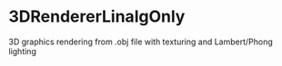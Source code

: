 # 3DRendererLinalgOnly
3D graphics rendering from .obj file with texturing and Lambert/Phong lighting 
